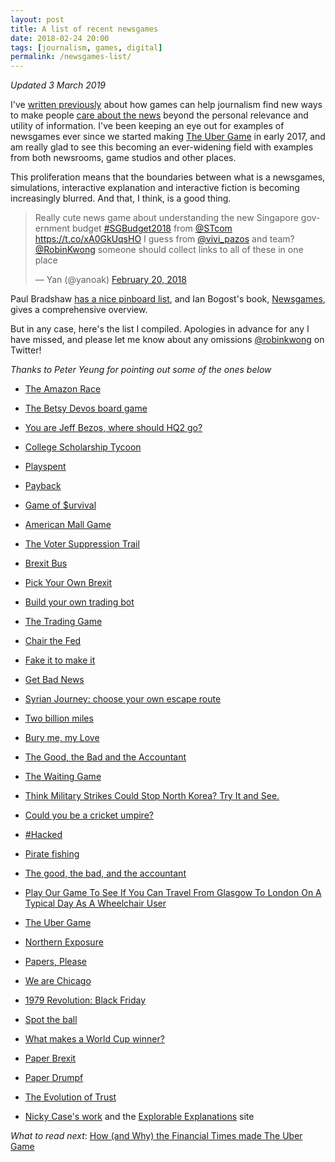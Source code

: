 ```yaml
---
layout: post
title: A list of recent newsgames
date: 2018-02-24 20:00
tags: [journalism, games, digital]
permalink: /newsgames-list/
---
```

_Updated 3 March 2019_

I've [written previously](/newsgames/) about how games can help journalism find new ways to make people [care about the news](/need-for-news/) beyond the personal relevance and utility of information. I've been keeping an eye out for examples of newsgames ever since we started making [The Uber Game](https://ig.ft.com/uber-game/) in early 2017, and am really glad to see this becoming an ever-widening field with examples from both newsrooms, game studios and other places. 

This proliferation means that the boundaries between what is a newsgames, simulations, interactive explanation and interactive fiction is becoming increasingly blurred. And that, I think, is a good thing. 

<blockquote class="twitter-tweet" data-partner="tweetdeck"><p lang="en" dir="ltr">Really cute news game about understanding the new Singapore government budget <a href="https://twitter.com/hashtag/SGBudget2018?src=hash&amp;ref_src=twsrc%5Etfw">#SGBudget2018</a> from <a href="https://twitter.com/STcom?ref_src=twsrc%5Etfw">@STcom</a> <a href="https://t.co/xA0GkUqsHO">https://t.co/xA0GkUqsHO</a> I guess from <a href="https://twitter.com/vivi_pazos?ref_src=twsrc%5Etfw">@vivi_pazos</a> and team? <a href="https://twitter.com/RobinKwong?ref_src=twsrc%5Etfw">@RobinKwong</a> someone should collect links to all of these in one place</p>&mdash; Yan (@yanoak) <a href="https://twitter.com/yanoak/status/965768546637643777?ref_src=twsrc%5Etfw">February 20, 2018</a></blockquote>
<script async src="https://platform.twitter.com/widgets.js" charset="utf-8"></script>

Paul Bradshaw [has a nice pinboard list](http://pinboard.in/u:paulbradshaw/t:gamejournalism), and Ian Bogost's book, [Newsgames](http://bogost.com/books/newsgamesbook/), gives a comprehensive overview. 

But in any case, here's the list I compiled. Apologies in advance for any I have missed, and please let me know about any omissions [@robinkwong](https://twitter.com/RobinKwong) on Twitter! 

_Thanks to Peter Yeung for pointing out some of the ones below_

- [The Amazon Race](https://mobile.abc.net.au/news/2019-02-27/amazon-warehouse-workers-game-race/10803346)

- [The Betsy Devos board game](https://www.washingtonpost.com/graphics/2018/lifestyle/magazine/ben-folds-artists-alternative-storytelling-issue/?noredirect=on&utm_term=.71fe90b4e9f4#pg-devos)

- [You are Jeff Bezos, where should HQ2 go?](http://gatehousenews.com/amazon)

- [College Scholarship Tycoon](https://www.vox.com/policy-and-politics/2017/11/1/16526202/college-scholarship-tycoon-game)

- [Playspent](http://playspent.org/)

- [Payback](https://www.timeforpayback.com/)

- [Game of $urvival](https://graphics.straitstimes.com/STI/STIMEDIA/Interactives/2018/02/game-of-survival-budget-2018/index.html)

- [American Mall Game](https://www.bloomberg.com/features/american-mall-game/)

- [The Voter Suppression Trail](https://www.nytimes.com/interactive/2016/11/01/opinion/voting-suppression-videogame.html)

- [Brexit Bus](https://advisa.se/en/research/brexit-bus/)

- [Pick Your Own Brexit](https://www.bloomberg.com/graphics/2018-pick-your-own-brexit/)

- [Build your own trading bot](https://www.wsj.com/graphics/build-your-own-trading-bot/)

- [The Trading Game](https://www.bloomberg.com/features/2015-stock-chart-trading-game/)

- [Chair the Fed](https://sffed-education.org/chairthefed/)

- [Fake it to make it](http://www.fakeittomakeitgame.com/play/initial)

- [Get Bad News](https://www.getbadnews.com/#intro)

- [Syrian Journey: choose your own escape route](http://www.bbc.co.uk/news/world-middle-east-32057601)

- [Two billion miles](http://twobillionmiles.com/)

- [Bury me, my Love](http://burymemylove.arte.tv/)

- [The Good, the Bad and the Accountant](https://jplusplus.github.io/the-accountant/#/)

- [The Waiting Game](http://projects.propublica.org/asylum/)

- [Think Military Strikes Could Stop North Korea? Try It and See.](https://www.nytimes.com/interactive/2018/05/24/opinion/north-korea-trump-military-strikes.html)

- [Could you be a cricket umpire?](https://www.thetimes.co.uk/article/cricket-umpire-lbw-game-tg06rcv7s)

- [#Hacked](http://www.julianaruhfus.com/interactive-investigations/hacked/)

- [Pirate fishing](http://www.julianaruhfus.com/interactive-investigations/pirate-fishing-2/)

- [The good, the bad, and the accountant](https://jplusplus.github.io/the-accountant/#/)

- [Play Our Game To See If You Can Travel From Glasgow To London On A Typical Day As A Wheelchair User](https://www.buzzfeed.com/louiseridley/can-you-travel-from-glasgow-to-london-as-a-wheelchair-user?utm_term=.uw3BzjAv#.vxlRqx5w)

- [The Uber Game](https://ig.ft.com/uber-game/)

- [Northern Exposure](https://www.theglobeandmail.com/arts/books-and-media/choose-your-own-profile-ryan-north/article30328294/)

- [Papers, Please](http://papersplea.se/)

- [We are Chicago](http://wearechicagogame.com/)

- [1979 Revolution: Black Friday](http://store.steampowered.com/app/388320/1979_Revolution_Black_Friday/)

- [Spot the ball](https://www.theguardian.com/sport/series/spot-the-ball)

- [What makes a World Cup winner?](https://www.telegraph.co.uk/world-cup/world-cup-2018-winners-predictions-forecast-champions/)

- [Paper Brexit](https://gregbuchanan.itch.io/paper-brexit)

- [Paper Drumpf](https://www.gregbuchanan.co.uk/game/#/paper-drumpf/)

- [The Evolution of Trust](http://ncase.me/trust/)

- [Nicky Case's work](http://ncase.me/) and the [Explorable Explanations](http://explorabl.es/journalism/) site

*What to read next*: [How (and Why) the Financial Times made The Uber Game](/uber-game-writeup/)